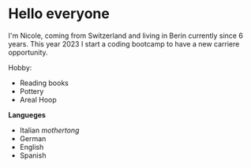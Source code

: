 # Hello everyone

I'm Nicole, coming from Switzerland and living in Berin currently since 6 years.
This year 2023 I start a coding bootcamp to have a new carriere opportunity.

Hobby:
- Reading books
- Pottery
- Areal Hoop

**Langueges**
- Italian _mothertong_
- German
- English
- Spanish



